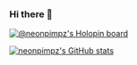 ### Hi there 👋


[![@neonpimpz's Holopin board](https://holopin.io/api/user/board?user=neonpimpz)](https://holopin.io/@neonpimpz)

[![neonpimpz's GitHub stats](https://github-readme-stats.vercel.app/api?username=neonpimpz&show_icons=true&theme=tokyonight)](https://github.com/anuraghazra/github-readme-stats)
